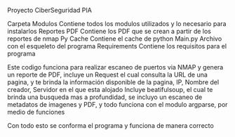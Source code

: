 Proyecto CiberSeguridad PIA

Carpeta Modulos
  Contiene todos los modulos utilizados y lo necesario para instalarlos
Reportes PDF
  Contiene los PDF que se crean a partir de los reportes de nmap
Py Cache
  Contiene el cache de python
Main.py 
  Archivo con el esqueleto del programa
Requirements
  Contiene los requisitos para el programa

Este codigo funciona para realizar escaneo de puertos via NMAP y genera un reporte de PDF, incluye un Request el cual consulta la URL de una pagina, y te brinda la información disponible de la pagina, IP, Nombre del creador, Servidor en el que esta alojado
Incluye beatifulsoup, el cual te brinda una busqueda mas a profundidad, se incluyo un escaneo de metadatos de imagenes y PDF, y todo funciona con el modulo argparse, por medio de funciones

Con todo esto se conforma el programa y funciona de manera correcto
